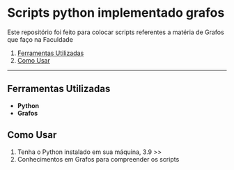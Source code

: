 # Scripts python implementado grafos

Este repositório foi feito para colocar scripts referentes a matéria de Grafos que faço na Faculdade 

1. [Ferramentas Utilizadas](#ferramentas-utilizadas)
2. [Como Usar](#como-usar)

----

## Ferramentas Utilizadas
- **Python**
- **Grafos**

## Como Usar
  1. Tenha o Python instalado em sua máquina, 3.9 >>
  2. Conhecimentos em Grafos para compreender os scripts
